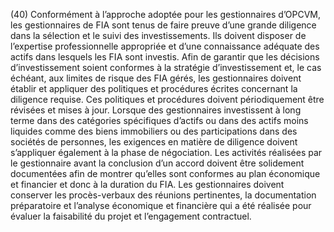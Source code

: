(40) Conformément à l’approche adoptée pour les gestionnaires d’OPCVM, les gestionnaires de FIA sont tenus de faire preuve d’une grande diligence dans la sélection et le suivi des investissements. Ils doivent disposer de l’expertise professionnelle appropriée et d’une connaissance adéquate des actifs dans lesquels les FIA sont investis. Afin de garantir que les décisions d’investissement soient conformes à la stratégie d’investissement et, le cas échéant, aux limites de risque des FIA gérés, les gestionnaires doivent établir et appliquer des politiques et procédures écrites concernant la diligence requise. Ces politiques et procédures doivent périodiquement être révisées et mises à jour. Lorsque des gestionnaires investissent à long terme dans des catégories spécifiques d’actifs ou dans des actifs moins liquides comme des biens immobiliers ou des participations dans des sociétés de personnes, les exigences en matière de diligence doivent s’appliquer également à la phase de négociation. Les activités réalisées par le gestionnaire avant la conclusion d’un accord doivent être solidement documentées afin de montrer qu’elles sont conformes au plan économique et financier et donc à la duration du FIA. Les gestionnaires doivent conserver les procès-verbaux des réunions pertinentes, la documentation préparatoire et l’analyse économique et financière qui a été réalisée pour évaluer la faisabilité du projet et l’engagement contractuel.